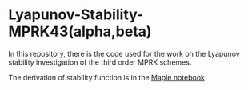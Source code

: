 # Lyapunov-Stability-MPRK43(alpha,beta)

In this repository, there is the code used for the work on the Lyapunov stability investigation of the third order MPRK schemes.

The derivation of stability function is in the [Maple notebook](Notebooks/MPRK43(alpha,beta).mw)
